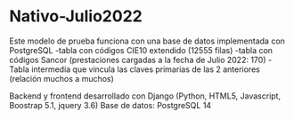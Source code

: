 # Nativo-Julio2022

Este modelo de prueba funciona con una base de datos implementada con PostgreSQL
-tabla con códigos CIE10 extendido (12555 filas)
-tabla con códigos Sancor (prestaciones cargadas a la fecha de Julio 2022: 170)
-Tabla intermedia que vincula las claves primarias de las 2 anteriores (relación muchos a muchos)

Backend y frontend desarrollado con Django (Python, HTML5, Javascript, Boostrap 5.1, jquery 3.6)
Base de datos: PostgreSQL 14
